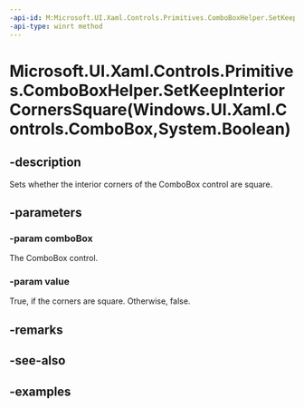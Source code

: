 ```yaml
---
-api-id: M:Microsoft.UI.Xaml.Controls.Primitives.ComboBoxHelper.SetKeepInteriorCornersSquare(Windows.UI.Xaml.Controls.ComboBox,System.Boolean)
-api-type: winrt method
---
```


# Microsoft.UI.Xaml.Controls.Primitives.ComboBoxHelper.SetKeepInteriorCornersSquare(Windows.UI.Xaml.Controls.ComboBox,System.Boolean)

<!--
public static void SetKeepInteriorCornersSquare (Windows.UI.Xaml.Controls.ComboBox comboBox, bool value);
-->

## -description

Sets whether the interior corners of the ComboBox control are square.

## -parameters

### -param comboBox

The ComboBox control.

### -param value

True, if the corners are square. Otherwise, false.

## -remarks

## -see-also

## -examples

